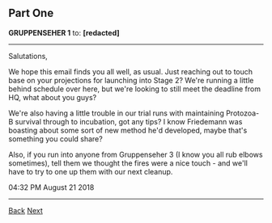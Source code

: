 ## Part One

**GRUPPENSEHER 1** to: **[redacted]**

_________________________________

Salutations,

We hope this email finds you all well, as usual. Just reaching out to 
touch base on your projections for launching into Stage 2? We're 
running a little behind schedule over here, but we're looking to still
meet the deadline from HQ, what about you guys? 

We're also having a little trouble in our trial runs with maintaining 
Protozoa-B survival through to incubation, got any tips? I know 
Friedemann was boasting about some sort of new method he'd developed,
maybe that's something you could share?

Also, if you run into anyone from Gruppenseher 3 (I know you all rub 
elbows sometimes), tell them we thought the fires were a nice touch -
and we'll have to try to one up them with our next cleanup.

04:32 PM August 21 2018

_________________________________

[Back](https://dulcebunkerman.github.io/leak)
[Next](https://dulcebunkerman.github.io/leak3/)
